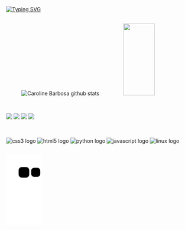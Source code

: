 ##


[![Typing SVG](https://readme-typing-svg.herokuapp.com/?color=FFFFFF&size=35&center=true&vCenter=true&width=1000&lines=Hey+there!+My+name+is+Leonardo+Spinelli;I'm+19+years+old;I'm+from+Lavras,+Brazil;I'm+coursing+Computer+Science;+in+Federal+University+of+Lavras;Be+welcome!+:%29)](https://git.io/typing-svg)

## 


<div align="center">  
  <img width="49%" height="195px" src="https://github-readme-stats.vercel.app/api?username=leonardospinelli&show_icons=true&count_private=true&hide_border=true&title_color=339af0&icon_color=339af0&text_color=FFFFFF&bg_color=0d1117" alt="Caroline Barbosa github stats" /> 
  <img width="41%" height="195px" src="https://github-readme-stats.vercel.app/api/top-langs/?username=leonardospinelli&layout=compact&hide_border=true&title_color=339af0&text_color=FFFFFF&bg_color=0d1117" />
</div>

<br>

##
 


 

 




<div> 
 
  
  
  <a href="https://api.whatsapp.com/send?phone=5535999796324&text=Ol%C3%A1!%20Peguei%20seu%20Whatsapp%20no%20GitHub%20e%20gostaria%20de%20conversar%20sobre...%20" target="_blank"><img src="https://img.shields.io/badge/WhatsApp-25D366?style=for-the-badge&logo=whatsapp&logoColor=white" target="_blank"></a>
 <a href="https://discordapp.com/users/449708104884551691" target="_blank"><img src="https://img.shields.io/badge/Discord-7289DA?style=for-the-badge&logo=discord&logoColor=white" target="_blank"></a> 
  <a href = "mailto:leonardo.padua.alexandre@gmail.com"><img src="https://img.shields.io/badge/-Gmail-%23333?style=for-the-badge&logo=gmail&logoColor=white" target="_blank"></a>
  <a href="https://www.linkedin.com/in/leonardo-spinelli-70139a268//" target="_blank"><img src="https://img.shields.io/badge/-LinkedIn-%230077B5?style=for-the-badge&logo=linkedin&logoColor=white" target="_blank">
  
  
  
  </a>
  
  ##
  
  <div style="display: inline_block"><br>
  <img src="https://cdn.jsdelivr.net/gh/devicons/devicon/icons/css3/css3-plain-wordmark.svg" height="30" width="42" alt="css3 logo"  />
  <img src="https://cdn.jsdelivr.net/gh/devicons/devicon/icons/html5/html5-plain-wordmark.svg" height="30" width="42" alt="html5 logo"  />
  <img src="https://cdn.jsdelivr.net/gh/devicons/devicon/icons/python/python-original-wordmark.svg" height="30" width="42" alt="python logo"  />
  <img src="https://cdn.jsdelivr.net/gh/devicons/devicon/icons/javascript/javascript-plain.svg" height="30" width="42" alt="javascript logo"  />
  <img src="https://cdn.jsdelivr.net/gh/devicons/devicon/icons/linux/linux-original.svg" height="30" width="42" alt="linux logo"  />

  </div>
  
  
 
                                                               

  ##
  
  
  
<div> 
  

 
  
  
  ![Snake animation](https://github.com/rafaballerini/rafaballerini/blob/output/github-contribution-grid-snake.svg)
 
 
  
  </div>
  



